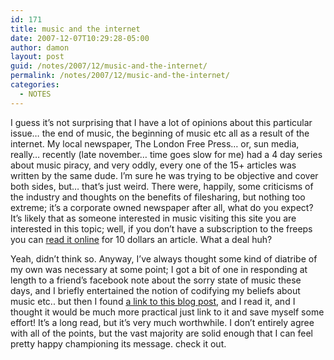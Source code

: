 ```yaml
---
id: 171
title: music and the internet
date: 2007-12-07T10:29:28-05:00
author: damon
layout: post
guid: /notes/2007/12/music-and-the-internet/
permalink: /notes/2007/12/music-and-the-internet/
categories:
  - NOTES
---
```

I guess it’s not surprising that I have a lot of opinions about this particular issue… the end of music, the beginning of music etc all as a result of the internet. My local newspaper, The London Free Press… or, sun media, really… recently (late november… time goes slow for me) had a 4 day series about music piracy, and very oddly, every one of the 15+ articles was written by the same dude. I’m sure he was trying to be objective and cover both sides, but… that’s just weird. There were, happily, some criticisms of the industry and thoughts on the benefits of filesharing, but nothing too extreme; it’s a corporate owned newspaper after all, what do you expect? It’s likely that as someone interested in music visiting this site you are interested in this topic; well, if you don’t have a subscription to the freeps you can [read it online](http://lfpress.ca/newsstand/Today/Music/2007/11/26/4685844-sun.html) for 10 dollars an article. What a deal huh?

Yeah, didn’t think so. Anyway, I’ve always thought some kind of diatribe of my own was necessary at some point; I got a bit of one in responding at length to a friend’s facebook note about the sorry state of music these days, and I briefly entertained the notion of codifying my beliefs about music etc.. but then I found [a link to this blog post](http://www.demonbaby.com/blog/2007/10/when-pigs-fly-death-of-oink-birth-of.html), and I read it, and I thought it would be much more practical just link to it and save myself some effort! It’s a long read, but it’s very much worthwhile. I don’t entirely agree with all of the points, but the vast majority are solid enough that I can feel pretty happy championing its message. check it out.